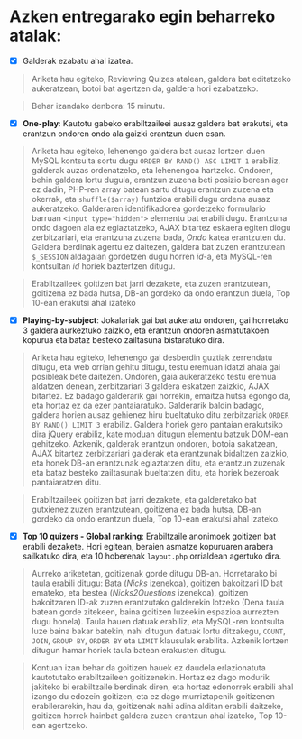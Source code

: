 # Azken entregarako egin beharreko atalak:

- [x] Galderak ezabatu ahal izatea.

> Ariketa hau egiteko, Reviewing Quizes atalean,
galdera bat editatzeko aukeratzean, botoi bat agertzen da,
galdera hori ezabatzeko.

> Behar izandako denbora: 15 minutu.

- [x] **One-play**: Kautotu gabeko erabiltzaileei ausaz galdera
bat erakutsi, eta erantzun ondoren ondo ala gaizki erantzun
duen esan.

> Ariketa hau egiteko, lehenengo galdera bat ausaz lortzen duen MySQL
kontsulta  sortu dugu `ORDER BY RAND() ASC LIMIT 1` erabiliz,
galderak auzas ordenatzeko, eta lehenengoa hartzeko. Ondoren,
behin galdera lortu dugula, erantzun zuzena beti posizio berean ager
ez dadin, PHP-ren array batean sartu ditugu erantzun zuzena eta okerrak,
eta `shuffle($array)` funtzioa erabili dugu ordena ausaz aukeratzeko.
Galderaren identifikadorea gordetzeko formulario barruan
`<input type="hidden">` elementu bat erabili dugu. Erantzuna ondo dagoen
ala ez egiaztatzeko, AJAX bitartez eskaera egiten diogu zerbitzariari,
eta erantzuna zuzena bada, _Ondo_ katea erantzuten du. Galdera berdinak
agertu ez daitezen, galdera bat zuzen erantzutean `$_SESSION` aldagaian
gordetzen dugu horren _id_-a, eta MySQL-ren kontsultan _id_ horiek
baztertzen ditugu.

> Erabiltzaileek goitizen bat jarri dezakete, eta zuzen erantzutean,
goitizena ez bada hutsa, DB-an gordeko da ondo erantzun duela, Top 10-ean
erakutsi ahal izateko

- [x] **Playing-by-subject**: Jokalariak gai bat aukeratu ondoren,
gai horretako 3 galdera aurkeztuko zaizkio, eta erantzun
ondoren asmatutakoen kopurua eta bataz besteko zailtasuna
bistaratuko dira.

> Ariketa hau egiteko, lehenengo gai desberdin guztiak zerrendatu ditugu,
eta web orrian gehitu ditugu, testu eremuan idatzi ahala gai posibleak
bete daitezen. Ondoren, gaia aukeratzeko testu eremua aldatzen denean,
zerbitzariari 3 galdera eskatzen zaizkio, AJAX bitartez. Ez badago
galderarik gai horrekin, emaitza hutsa egongo da, eta hortaz ez da
ezer pantaiaratuko. Galderarik baldin badago, galdera horien ausaz gehienez
hiru bueltatuko ditu zerbitzariak `ORDER BY RAND() LIMIT 3` erabiliz.
Galdera horiek gero pantaian erakutsiko dira jQuery erabiliz, kate
moduan ditugun elementu batzuk DOM-ean gehitzeko. Azkenik, galderak
erantzun ondoren, botoia sakatzean, AJAX bitartez zerbitzariari galderak
eta erantzunak bidaltzen zaizkio, eta honek DB-an erantzunak egiaztatzen
ditu, eta erantzun zuzenak eta bataz besteko zailtasunak bueltatzen ditu,
eta horiek bezeroak pantaiaratzen ditu.

> Erabiltzaileek goitizen bat jarri dezakete, eta galderetako bat gutxienez
zuzen erantzutean, goitizena ez bada hutsa, DB-an gordeko da ondo
erantzun duela, Top 10-ean erakutsi ahal izateko.

- [x] **Top 10 quizers - Global ranking**: Erabiltzaile anonimoek
goitizen bat erabili dezakete. Hori egitean, beraien asmatze
kopuruaren arabera sailkatuko dira, eta 10 hoberenak `layout.php`
orrialdean agertuko dira.

> Aurreko ariketetan, goitizenak gorde ditugu DB-an. Horretarako bi taula
erabili ditugu: Bata (_Nicks_ izenekoa), goitizen bakoitzari ID bat emateko,
eta bestea (_Nicks2Questions_ izenekoa), goitizen bakoitzaren ID-ak zuzen
erantzutako galderekin lotzeko (Dena taula batean gorde zitekeen, baina
goitizen luzeekin espazioa aurrezten dugu honela). Taula hauen datuak
erabiliz, eta MySQL-ren kontsulta luze baina bakar batekin, nahi ditugun
datuak lortu ditzakegu, `COUNT`, `JOIN`, `GROUP BY`, `ORDER BY` eta `LIMIT`
klausulak erabilita. Azkenik lortzen ditugun hamar horiek taula batean
erakusten ditugu.

> Kontuan izan behar da goitizen hauek ez daudela erlazionatuta
kautotutako erabiltzaileen goitizenekin. Hortaz ez dago modurik jakiteko
bi erabiltzaile berdinak diren, eta hortaz edonorrek erabili ahal izango
du edozein goitizen, eta ez dago murriztapenik goitizenen erabilerarekin,
hau da, goitizenak nahi adina alditan erabili daitzeke, goitizen horrek
hainbat galdera zuzen erantzun ahal izateko, Top 10-ean agertzeko.